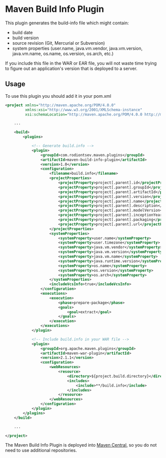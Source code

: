Maven Build Info Plugin
=======================

This plugin generates the build-info file which might contain:
- build date
- build version
- source revision (Git, Mercurial or Subversion)
- system properties (user.name, java.vm.vendor, java.vm.version, java.vm.name, os.name, os.version, os.arch, etc.)

If you include this file in the WAR or EAR file, you will not waste time trying to figure out an application's version that is deployed to a server.

Usage
-----
To use this plugin you should add it in your pom.xml

```xml
<project xmlns="http://maven.apache.org/POM/4.0.0"
         xmlns:xsi="http://www.w3.org/2001/XMLSchema-instance"
         xsi:schemaLocation="http://maven.apache.org/POM/4.0.0 http://maven.apache.org/maven-v4_0_0.xsd">

    ...

    <build>
        <plugins>

            <!-- Generate build.info -->
            <plugin>
                <groupId>com.rodiontsev.maven.plugins</groupId>
                <artifactId>maven-build-info-plugin</artifactId>
                <version>1.0</version>
                <configuration>
                    <filename>build.info</filename>
                    <projectProperties>
                        <projectProperty>project[.parent].id</projectProperty>
                        <projectProperty>project[.parent].groupId</projectProperty>
                        <projectProperty>project[.parent].artifactId</projectProperty>
                        <projectProperty>project[.parent].version</projectProperty>
                        <projectProperty>project[.parent].name</projectProperty>
                        <projectProperty>project[.parent].description</projectProperty>
                        <projectProperty>project[.parent].modelVersion</projectProperty>
                        <projectProperty>project[.parent].inceptionYear</projectProperty>
                        <projectProperty>project[.parent].packaging</projectProperty>
                        <projectProperty>project[.parent].url</projectProperty>
                    </projectProperties>
                    <systemProperties>
                        <systemProperty>user.name</systemProperty>
                        <systemProperty>user.timezone</systemProperty>
                        <systemProperty>java.vm.vendor</systemProperty>
                        <systemProperty>java.vm.version</systemProperty>
                        <systemProperty>java.vm.name</systemProperty>
                        <systemProperty>java.runtime.version</systemProperty>
                        <systemProperty>os.name</systemProperty>
                        <systemProperty>os.version</systemProperty>
                        <systemProperty>os.arch</systemProperty>
                    </systemProperties>
                    <includeVcsInfo>true</includeVcsInfo>
                </configuration>
                <executions>
                    <execution>
                        <phase>prepare-package</phase>
                        <goals>
                            <goal>extract</goal>
                        </goals>
                    </execution>
                </executions>
            </plugin>

            <!-- Include build.info in your WAR file -->
            <plugin>
                <groupId>org.apache.maven.plugins</groupId>
                <artifactId>maven-war-plugin</artifactId>
                <version>2.1.1</version>
                <configuration>
                    <webResources>
                        <resource>
                            <directory>${project.build.directory}</directory>
                            <includes>
                                <include>**/build.info</include>
                            </includes>
                        </resource>
                    </webResources>
                </configuration>
            </plugin>
        </plugins>
    </build>

    ...

</project>
```

The Maven Build Info Plugin is deployed into [Maven Central](http://repo1.maven.org/maven2/com/rodiontsev/maven/plugins/maven-build-info-plugin/1.0/), so you do not need to use additional repositories.
